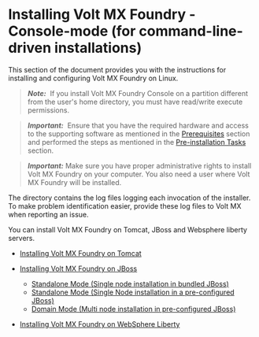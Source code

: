                           


Installing Volt MX Foundry - Console-mode (for command-line-driven installations)
================================================================================

This section of the document provides you with the instructions for installing and configuring Volt MX Foundry on Linux.

> **_Note:_**  If you install Volt MX Foundry Console on a partition different from the user's home directory, you must have read/write execute permissions.

> **_Important:_**  Ensure that you have the required hardware and access to the supporting software as mentioned in the [Prerequisites](Prerequisites.md) section and performed the steps as mentioned in the [Pre-installation Tasks](Pre-installation_Tasks.md) section.

> **_Important:_** Make sure you have proper administrative rights to install Volt MX Foundry on your computer. You also need a user where Volt MX Foundry will be installed.

The **<Install Location>** directory contains the log files logging each invocation of the installer. To make problem identification easier, provide these log files to Volt MX when reporting an issue.

You can install Volt MX Foundry on Tomcat, JBoss and Websphere liberty servers.

*   [Installing Volt MX Foundry on Tomcat](Installing_VoltMX_Foundry_Tomcat.md)
*   [Installing Volt MX Foundry on JBoss](Installing_Foundry_on_JBoss.md)
    *   [Standalone Mode (Single node installation in bundled JBoss)](Installing_Foundry_on_JBoss1.md)
    *   [Standalone Mode (Single Node installation in a pre-configured JBoss)](Installing_Foundry_JBoss_existing.md)
    *   [Domain Mode (Multi node installation in pre-configured JBoss)](Multi-Node_Installation.md)

*   [Installing Volt MX Foundry on WebSphere Liberty](https://opensource.hcltechsw.com/volt-mx-docs/95/docs/documentation/Foundry/voltmx_foundry_manual_install_guide/Content/Installing_Foundry_WebSphereLiberty.html)

<!-- *   [Installing Volt MX Foundry on WebLogic (V9 SP2 FP1 or later)](Installing_VoltMX_Foundry_Weblogic.md) -->
